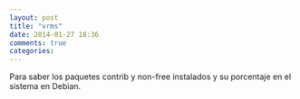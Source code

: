 ```yaml
---
layout: post
title: "vrms"
date: 2014-01-27 18:36
comments: true
categories: 
---
```

Para saber los paquetes contrib y non-free instalados y su porcentaje en el sistema en Debian.

